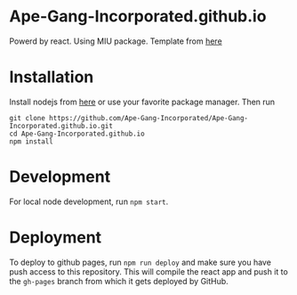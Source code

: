 # Ape-Gang-Incorporated.github.io

Powerd by react. Using MIU package. Template from [here](https://www.creative-tim.com/product/material-kit-react)

# Installation

Install nodejs from [here](https://nodejs.org/en/download/) or use your favorite package manager. Then run
```
git clone https://github.com/Ape-Gang-Incorporated/Ape-Gang-Incorporated.github.io.git
cd Ape-Gang-Incorporated.github.io
npm install
```

# Development 
For local node development, run `npm start`.

# Deployment
To deploy to github pages, run `npm run deploy` and make sure you have push access to this repository. This will compile the
react app and push it to the `gh-pages` branch from which it gets deployed by GitHub.

